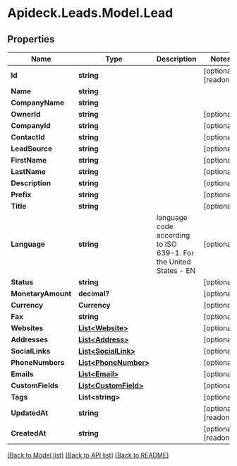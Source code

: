 # Apideck.Leads.Model.Lead

## Properties

Name | Type | Description | Notes
------------ | ------------- | ------------- | -------------
**Id** | **string** |  | [optional] [readonly] 
**Name** | **string** |  | 
**CompanyName** | **string** |  | 
**OwnerId** | **string** |  | [optional] 
**CompanyId** | **string** |  | [optional] 
**ContactId** | **string** |  | [optional] 
**LeadSource** | **string** |  | [optional] 
**FirstName** | **string** |  | [optional] 
**LastName** | **string** |  | [optional] 
**Description** | **string** |  | [optional] 
**Prefix** | **string** |  | [optional] 
**Title** | **string** |  | [optional] 
**Language** | **string** | language code according to ISO 639-1. For the United States - EN | [optional] 
**Status** | **string** |  | [optional] 
**MonetaryAmount** | **decimal?** |  | [optional] 
**Currency** | **Currency** |  | [optional] 
**Fax** | **string** |  | [optional] 
**Websites** | [**List&lt;Website&gt;**](Website.md) |  | [optional] 
**Addresses** | [**List&lt;Address&gt;**](Address.md) |  | [optional] 
**SocialLinks** | [**List&lt;SocialLink&gt;**](SocialLink.md) |  | [optional] 
**PhoneNumbers** | [**List&lt;PhoneNumber&gt;**](PhoneNumber.md) |  | [optional] 
**Emails** | [**List&lt;Email&gt;**](Email.md) |  | [optional] 
**CustomFields** | [**List&lt;CustomField&gt;**](CustomField.md) |  | [optional] 
**Tags** | **List&lt;string&gt;** |  | [optional] 
**UpdatedAt** | **string** |  | [optional] [readonly] 
**CreatedAt** | **string** |  | [optional] [readonly] 

[[Back to Model list]](../README.md#documentation-for-models) [[Back to API list]](../README.md#documentation-for-api-endpoints) [[Back to README]](../README.md)

